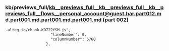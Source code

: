 ### kb/previews_full/kb__previews_full__kb__previews_full__kb__previews_full__flows__personal_account@guest.har.part012.md.part001.md.part001.md.part001.md (part 002)

```md
.alteg.io/chunk-KO722YSM.js",
                    "lineNumber": 0,
                    "columnNumber": 5760
                  },
               
```

```
